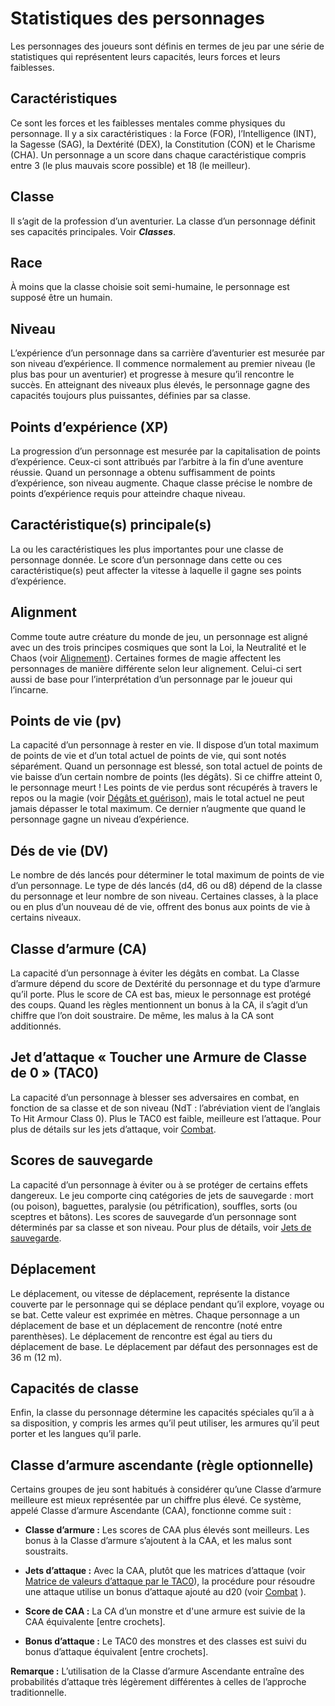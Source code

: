 # Statistiques des personnages

Les personnages des joueurs sont définis en termes de jeu par une série
de statistiques qui représentent leurs capacités, leurs forces et leurs
faiblesses.

## Caractéristiques

Ce sont les forces et les faiblesses mentales comme physiques du
personnage. Il y a six caractéristiques : la Force (FOR), l’Intelligence
(INT), la Sagesse (SAG), la Dextérité (DEX), la Constitution (CON) et le
Charisme (CHA). Un personnage a un score dans chaque caractéristique
compris entre 3 (le plus mauvais score possible) et 18 (le meilleur).

## Classe

Il s’agit de la profession d’un aventurier. La classe d’un personnage
définit ses capacités principales. Voir ***Classes***.

## Race

À moins que la classe choisie soit semi-humaine, le personnage est
supposé être un humain.

## Niveau

L’expérience d’un personnage dans sa carrière d’aventurier est mesurée
par son niveau d’expérience. Il commence normalement au premier niveau
(le plus bas pour un aventurier) et progresse à mesure qu’il rencontre
le succès. En atteignant des niveaux plus élevés, le personnage gagne
des capacités toujours plus puissantes, définies par sa classe.

## Points d’expérience (XP)

La progression d’un personnage est mesurée par la capitalisation de
points d’expérience. Ceux-ci sont attribués par l’arbitre à la fin d’une
aventure réussie. Quand un personnage a obtenu suffisamment de points
d’expérience, son niveau augmente. Chaque classe précise le nombre de
points d’expérience requis pour atteindre chaque niveau.

## Caractéristique(s) principale(s)

La ou les caractéristiques les plus importantes pour une classe de
personnage donnée. Le score d’un personnage dans cette ou ces
caractéristique(s) peut affecter la vitesse à laquelle il gagne ses
points d’expérience.

## Alignment

Comme toute autre créature du monde de jeu, un personnage est aligné
avec un des trois principes cosmiques que sont la Loi, la Neutralité et
le Chaos (voir [Alignement](Alignement.md)). Certaines formes
de magie affectent les personnages de manière différente selon leur
alignement. Celui-ci sert aussi de base pour l’interprétation d’un
personnage par le joueur qui l’incarne.

## Points de vie (pv)

La capacité d’un personnage à rester en vie. Il dispose d’un total
maximum de points de vie et d’un total actuel de points de vie, qui sont
notés séparément. Quand un personnage est blessé, son total actuel de
points de vie baisse d’un certain nombre de points (les dégâts). Si ce
chiffre atteint 0, le personnage meurt \! Les points de vie perdus sont
récupérés à travers le repos ou la magie (voir 
[Dégâts et guérison](../Aventure/Tests_dommages_et_sauvegardes.md#dégâts-et-guérison)), 
mais le total actuel ne peut jamais dépasser le total maximum. Ce
dernier n’augmente que quand le personnage gagne un niveau d’expérience.

## Dés de vie (DV)

Le nombre de dés lancés pour déterminer le total maximum de points de
vie d’un personnage. Le type de dés lancés (d4, d6 ou d8) dépend de la
classe du personnage et leur nombre de son niveau. Certaines classes, à
la place ou en plus d’un nouveau dé de vie, offrent des bonus aux points
de vie à certains niveaux.

## Classe d’armure (CA)

La capacité d’un personnage à éviter les dégâts en combat. La Classe
d’armure dépend du score de Dextérité du personnage et du type
d’armure qu’il porte. Plus le score de CA est bas, mieux le personnage
est protégé des coups. Quand les règles mentionnent un bonus à la CA, il
s’agit d’un chiffre que l’on doit soustraire. De même, les malus à la CA
sont additionnés.

## Jet d’attaque « Toucher une Armure de Classe de 0 » (TAC0)

La capacité d’un personnage à blesser ses adversaires en combat, en
fonction de sa classe et de son niveau (NdT : l’abréviation vient de
l’anglais To Hit Armour Class 0). Plus le TAC0 est faible, meilleure
est l’attaque. Pour plus de détails sur les jets d’attaque, voir
[Combat](../Aventure/Combat.md).

## Scores de sauvegarde

La capacité d’un personnage à éviter ou à se protéger de certains effets
dangereux. Le jeu comporte cinq catégories de jets de sauvegarde : mort
(ou poison), baguettes, paralysie (ou pétrification), souffles, sorts
(ou sceptres et bâtons). Les scores de sauvegarde d’un personnage sont
déterminés par sa classe et son niveau. Pour plus de détails, voir
[Jets de sauvegarde](../Aventure/Tests_dommages_et_sauvegardes.md#jets-de-sauvegarde).

## Déplacement

Le déplacement, ou vitesse de déplacement, représente la distance
couverte par le personnage qui se déplace pendant qu’il explore, voyage
ou se bat. Cette valeur est exprimée en mètres. Chaque personnage a un
déplacement de base et un déplacement de rencontre (noté entre
parenthèses). Le déplacement de rencontre est égal au tiers du
déplacement de base. Le déplacement par défaut des personnages est de
36 m (12 m).

## Capacités de classe

Enfin, la classe du personnage détermine les capacités spéciales qu’il a
à sa disposition, y compris les armes qu’il peut utiliser, les armures
qu’il peut porter et les langues qu’il parle.

## Classe d’armure ascendante (règle optionnelle)

Certains groupes de jeu sont habitués à considérer qu’une Classe
d’armure meilleure est mieux représentée par un chiffre plus élevé. Ce
système, appelé Classe d’armure Ascendante (CAA), fonctionne comme suit
:

  - **Classe d’armure :** Les scores de CAA plus élevés sont meilleurs.
    Les bonus à la Classe d’armure s’ajoutent à la CAA, et les malus
    sont soustraits.

  - **Jets d’attaque :** Avec la CAA, plutôt que les matrices d’attaque
    (voir 
    [Matrice de valeurs d’attaque par le TAC0](../Aventure/Tableaux_de_combat.md)),
    la procédure pour résoudre
    une attaque utilise un bonus d’attaque ajouté au d20 (voir
    [Combat](../Aventure/Combat.md) ).

  - **Score de CAA :** La CA d’un monstre et d'une armure est suivie de
    la CAA équivalente \[entre crochets\].

  - **Bonus d’attaque :** Le TAC0 des monstres et des classes est suivi
    du bonus d’attaque équivalent \[entre crochets\].

**Remarque :** L’utilisation de la Classe d’armure Ascendante entraîne
des probabilités d’attaque très légèrement différentes à celles de
l’approche traditionnelle.
